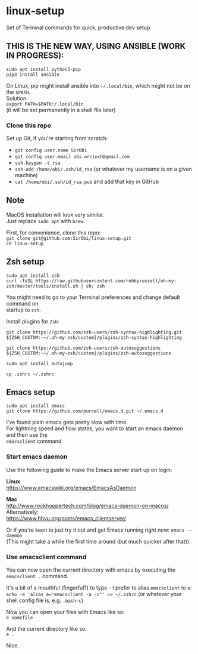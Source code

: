 # linux-setup
Set of Terminal commands for quick, productive dev setup


## THIS IS THE NEW WAY, USING ANSIBLE (WORK IN PROGRESS):  
```shell
sudo apt install python3-pip  
pip3 install ansible
```

On Linux, pip might install ansible into `~/.local/bin`, which might not be on the `$PATH`.  
Solution:  
`export PATH=$PATH:/.local/bin`  
(it will be set permanently in a shell file later)  

### Clone this repo  
Set up Git, if you're starting from scratch: 
- `git config user.name SirObi`  
- `git config user.email obi.orciuch@gmail.com`  
- `ssh-keygen -t rsa`  
- `ssh-add /home/obi/.ssh/id_rsa` (or whatever my username is on a given machine)  
- `cat /home/obi/.ssh/id_rsa.pub` and add that key in GitHub  


## Note
MacOS installation will look very similar.  
Just replace `sudo apt` with `brew`.  

First, for convenience, clone this repo:  
`git clone git@github.com:SirObi/linux-setup.git`  
`cd linux-setup`  

## Zsh setup
`sudo apt install zsh`  
`curl -fsSL https://raw.githubusercontent.com/robbyrussell/oh-my-zsh/master/tools/install.sh | sh; zsh`  

You might need to go to your Terminal preferences and change default command on  
startup to `zsh`.

Install plugins for `Zsh`:  

`git clone https://github.com/zsh-users/zsh-syntax-highlighting.git ${ZSH_CUSTOM:-~/.oh-my-zsh/custom}/plugins/zsh-syntax-highlighting`  

`git clone https://github.com/zsh-users/zsh-autosuggestions ${ZSH_CUSTOM:-~/.oh-my-zsh/custom}/plugins/zsh-autosuggestions`  

`sudo apt install autojump`  

`cp .zshrc ~/.zshrc`  

## Emacs setup
`sudo apt install emacs`  
`git clone https://github.com/purcell/emacs.d.git ~/.emacs.d`  

I've found plain emacs gets pretty slow with time.  
For lightning speed and flow states, you want to start an emacs daemon and then use the  
`emacsclient` command.  

### Start emacs daemon
Use the following guide to make the Emacs server start up on login: 

**Linux**  
https://www.emacswiki.org/emacs/EmacsAsDaemon  

**Mac**  
http://www.rockhoppertech.com/blog/emacs-daemon-on-macos/  
Alternatively:  
https://www.hhyu.org/posts/emacs_clientserver/

Or if you're keen to just try it out and get Emacs running right now: 
`emacs --daemon`  
(This might take a while the first time around (but much quicker after that))


### Use emacsclient command  
You can now open the current directory with emacs by executing the `emacsclient .` command.

It's a bit of a mouthful (fingerful?) to type - I prefer to alias `emacsclient` to `e`:  
`echo -e 'alias e="emacsclient -a -c"' >> ~/.zshrc`  (or whatever your shell config file is, e.g. `.bashrc`)  

Now you can open your files with Emacs like so:  
`e somefile`  

And the current directory like so:  
`e .`  

Nice.  
